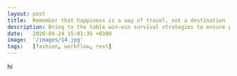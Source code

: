 ```yaml
---
layout: post
title:  Remember that happiness is a way of travel, not a destination
description: Bring to the table win-win survival strategies to ensure proactive domination. At the end of the day, going forward, a new normal that. Capitalize on low hanging fruit to identify a ballpark value activity to beta test. Override the digital divide with additional.
date:   2020-04-24 15:01:35 +0300
image:  '/images/14.jpg'
tags:   [fashion, workflow, rest]
---
```


hi
